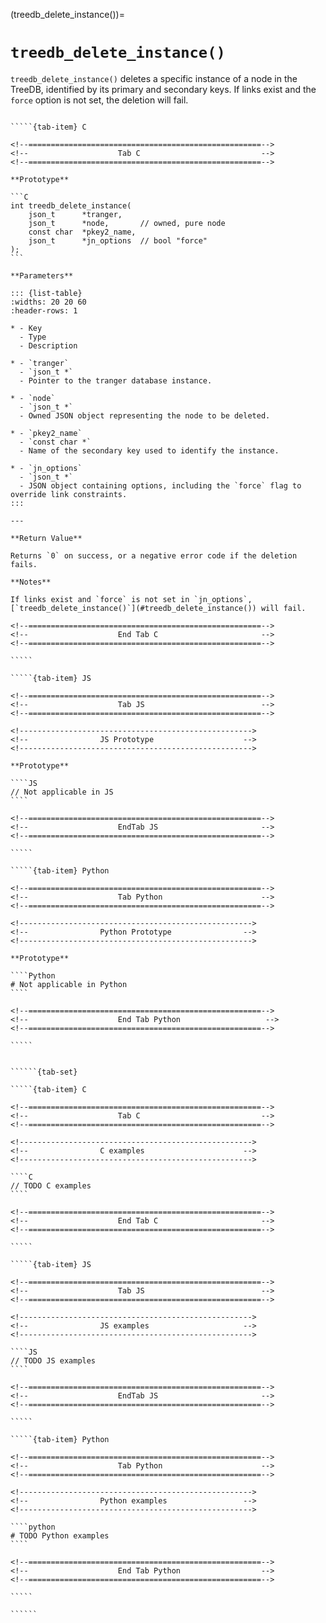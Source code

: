<!-- ============================================================== -->
(treedb_delete_instance())=
# `treedb_delete_instance()`
<!-- ============================================================== -->

`treedb_delete_instance()` deletes a specific instance of a node in the TreeDB, identified by its primary and secondary keys. If links exist and the `force` option is not set, the deletion will fail.

<!------------------------------------------------------------>
<!--                    Prototypes                          -->
<!------------------------------------------------------------>

``````{tab-set}

`````{tab-item} C

<!--====================================================-->
<!--                    Tab C                           -->
<!--====================================================-->

**Prototype**

```C
int treedb_delete_instance(
    json_t      *tranger,
    json_t      *node,       // owned, pure node
    const char  *pkey2_name,
    json_t      *jn_options  // bool "force"
);
```

**Parameters**

::: {list-table}
:widths: 20 20 60
:header-rows: 1

* - Key
  - Type
  - Description

* - `tranger`
  - `json_t *`
  - Pointer to the tranger database instance.

* - `node`
  - `json_t *`
  - Owned JSON object representing the node to be deleted.

* - `pkey2_name`
  - `const char *`
  - Name of the secondary key used to identify the instance.

* - `jn_options`
  - `json_t *`
  - JSON object containing options, including the `force` flag to override link constraints.
:::

---

**Return Value**

Returns `0` on success, or a negative error code if the deletion fails.

**Notes**

If links exist and `force` is not set in `jn_options`, [`treedb_delete_instance()`](#treedb_delete_instance()) will fail.

<!--====================================================-->
<!--                    End Tab C                       -->
<!--====================================================-->

`````

`````{tab-item} JS

<!--====================================================-->
<!--                    Tab JS                          -->
<!--====================================================-->

<!---------------------------------------------------->
<!--                JS Prototype                    -->
<!---------------------------------------------------->

**Prototype**

````JS
// Not applicable in JS
````

<!--====================================================-->
<!--                    EndTab JS                       -->
<!--====================================================-->

`````

`````{tab-item} Python

<!--====================================================-->
<!--                    Tab Python                      -->
<!--====================================================-->

<!---------------------------------------------------->
<!--                Python Prototype                -->
<!---------------------------------------------------->

**Prototype**

````Python
# Not applicable in Python
````

<!--====================================================-->
<!--                    End Tab Python                   -->
<!--====================================================-->

`````

``````

<!------------------------------------------------------------>
<!--                    Examples                            -->
<!------------------------------------------------------------>

```````{dropdown} Examples

``````{tab-set}

`````{tab-item} C

<!--====================================================-->
<!--                    Tab C                           -->
<!--====================================================-->

<!---------------------------------------------------->
<!--                C examples                      -->
<!---------------------------------------------------->

````C
// TODO C examples
````

<!--====================================================-->
<!--                    End Tab C                       -->
<!--====================================================-->

`````

`````{tab-item} JS

<!--====================================================-->
<!--                    Tab JS                          -->
<!--====================================================-->

<!---------------------------------------------------->
<!--                JS examples                     -->
<!---------------------------------------------------->

````JS
// TODO JS examples
````

<!--====================================================-->
<!--                    EndTab JS                       -->
<!--====================================================-->

`````

`````{tab-item} Python

<!--====================================================-->
<!--                    Tab Python                      -->
<!--====================================================-->

<!---------------------------------------------------->
<!--                Python examples                 -->
<!---------------------------------------------------->

````python
# TODO Python examples
````

<!--====================================================-->
<!--                    End Tab Python                  -->
<!--====================================================-->

`````

``````

```````
